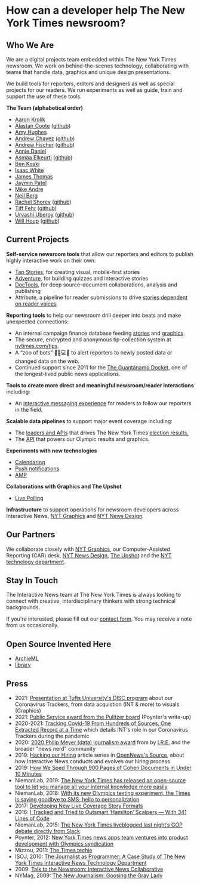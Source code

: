 # How can a developer help The New York Times newsroom?

## Who We Are
We are a digital projects team embedded within The New York Times newsroom. We work on behind-the-scenes technology, collaborating with teams that handle data, graphics and unique design presentations. 

We build tools for reporters, editors and designers as well as special projects for our readers.  We run experiments as well as guide, train and support the use of these tools.


**The Team (alphabetical order)**

  * [Aaron Krolik](https://github.com/aaronkrolik)
  * [Alastair Coote](https://twitter.com/_alastair) ([github](https://github.com/alastaircoote))
  * [Amy Hughes](https://github.com/amykatherinehughes)
  * [Andrew Chavez](https://twitter.com/adchavez) ([github](https://github.com/achavez))
  * [Andrew Fischer](https://twitter.com/ndrewfischer) ([github](https://github.com/afischer))
  * [Annie Daniel](https://github.com/anniedaniel)
  * [Asmaa Elkeurti](https://twitter.com/a_elkeurti) ([github](https://github.com/asmaaelk))
  * [Ben Koski](https://github.com/bkoski)
  * [Isaac White](https://github.com/isaacwhite)
  * [James Thomas](https://github.com/parisminton)
  * [Jaymin Patel](https://github.com/jayminkapish)
  * [Mike Andre](https://github.com/mtandre)
  * [Neil Berg](https://github.com/neil-berg)
  * [Rachel Shorey](https://www.nytimes.com/by/rachel-shorey)  ([github](https://github.com/rshorey))
  * [Tiff Fehr](https://twitter.com/tiffehr) ([github](https://github.com/tiffehr))
  * [Urvashi Uberoy](https://twitter.com/urvashiuberoy) ([github](https://github.com/uuberoy))
  * [Will Houp](https://twitter.com/williamhoup) ([github](https://github.com/willhoup))

## Current Projects

**Self-service newsroom tools** that allow our reporters and editors to publish highly interactive work on their own:
  * [Tap Stories](https://www.nytimes.com/interactive/2023/09/20/multimedia/norway-library-boat-bookstore.html), for creating visual, mobile-first stories
  * [Adventure](https://www.nytimes.com/interactive/2016/12/12/us/law-quiz-criminal-justice.html), for building quizzes and interactive stories
  * [DocTools](https://www.nytimes.com/interactive/2023/06/09/us/trump-indictment-document-annotated.html), for deep source-document collaborations, analysis and publishing 
  * Attribute, a pipeline for reader submissions to drive [stories dependent on reader voices](https://www.nytimes.com/interactive/2020/world/coronavirus-health-care-workers.html).

**Reporting tools** to help our newsroom drill deeper into beats and make unexpected connections:
  * An internal campaign finance database feeding [stories](https://www.nytimes.com/2022/06/14/us/politics/trump-fundraising-jan-6.html) and [graphics](https://www.nytimes.com/interactive/2019/08/02/us/politics/2020-democratic-fundraising.html).
  * The secure, encrypted and anonymous tip-collection system at [nytimes.com/tips](https://www.nytimes.com/tips).
  * A “zoo of bots” 🦓🐯💻🤖 to alert reporters to newly posted data or changed data on the web.
  * Continued support since 2011 for the [The Guantánamo Docket](https://www.nytimes.com/interactive/projects/guantanamo), one of the longest-lived public news applications.

**Tools to create more direct and meaningful newsroom/reader interactions** including:
  * An [interactive messaging experience](https://open.nytimes.com/from-pyeongchang-to-your-pocket-developing-a-new-way-to-follow-the-olympics-1e8904ee0919) for readers to follow our reporters in the field.

**Scalable data pipelines** to support major event coverage including:
  * The [loaders and APIs](https://source.opennews.org/articles/introducing-elex-tool-make-election-coverage-bette/) that drives The New York Times [election results.](https://www.nytimes.com/2018/03/05/insider/election-night-data.html)
  * The [API](https://source.opennews.org/articles/london-calling-winning-data-olympics/) that powers our Olympic results and graphics.

**Experiments with new technologies**
  * [Calendaring](https://www.nytimes.com/interactive/2018/science/astronomy-space-calendar.html)
  * [Push notifications](https://www.nytimes.com/interactive/2018/11/05/us/elections/live-elections-2018-push-signup.html)
  * [AMP](https://www.nytimes.com/elections/results/results-house-elections.amp.html)

**Collaborations with Graphics and The Upshot**
  * [Live Polling](https://www.nytimes.com/interactive/2018/upshot/elections-polls.html)

**Infrastructure** to support operations for newsroom developers across Interactive News, [NYT Graphics](https://twitter.com/nytgraphics) and [NYT News Design](https://twitter.com/nytdesign).

## Our Partners

We collaborate closely with [NYT Graphics](https://twitter.com/nytgraphics), our Computer-Assisted Reporting (CAR) desk, [NYT News Design](https://twitter.com/nytdesign), [The Upshot](https://www.nytimes.com/section/upshot) and the [NYT technology department](https://open.nytimes.com/workplace-culture/home).

## Stay In Touch

The Interactive News team at The New York Times is always looking to connect with creative, interdisciplinary thinkers with strong technical backgrounds.

If you're interested, please fill out our [contact form](https://docs.google.com/forms/d/e/1FAIpQLSdDkc41UNSYbLibIowiMSccVhrkJ-22v39wlV4kHCxHGo3qWg/viewform). You may receive a note from us occasionally.

## Open Source Invented Here
  * [ArchieML](http://archieml.org/)
  * [library](https://github.com/nytimes/library)

## Press
  * 2021: [Presentation at Tufts University's DISC program](https://tufts.zoom.us/rec/play/UVYJP8G9dhgyEdD7XdogiptnkjQlT2VI_NKqnew3OGjXdTdCW27ZCrZwTQk5lfWhqM6aMFZzyj4k1uXx.l0SrVCK7eviEOzx5?startTime=1632427281000&_x_zm_rtaid=ZxApr5sESB2LkPiVsCHHMg.1636744255943.176c8cba40a093db0e666b4dba335017&_x_zm_rhtaid=105) about our Coronavirus Trackers, from data acquistion (INT & more) to visuals (Graphics)
  * 2021: [Public Service award from the Pulitzer board](https://www.poynter.org/reporting-editing/2021/the-new-york-times-wins-the-public-service-pulitzer-for-its-coronavirus-coverage/) (Poynter's write-up) 
  * 2020-2021: [Tracking Covid-19 From Hundreds of Sources, One Extracted Record at a Time](https://open.nytimes.com/tracking-covid-19-from-hundreds-of-sources-one-extracted-record-at-a-time-dd8cbd31f9b4) which details INT's role in our Coronavirus Trackers during the pandemic
  * 2020: [2020 Philip Meyer (data) journalism award](https://www.ire.org/ire-announces-winners-of-2020-philip-meyer-journalism-award/) from by [I.R.E.](https://www.ire.org/) and the broader "news nerd" community
  * 2019: [Hacking our Hiring](https://source.opennews.org/articles/hacking-our-hiring-part-1/) article series in [OpenNews's Source](https://source.opennews.org/), about how Interactive News conducts and evolves our hiring process
  * 2019: [How We Sped Through 900 Pages of Cohen Documents in Under 10 Minutes](https://www.nytimes.com/2019/03/26/reader-center/times-documents-reporters-cohen.html)
  * NiemanLab, 2019: [The New York Times has released an open-source tool to let you manage all your internal knowledge more easily](http://www.niemanlab.org/2019/03/the-new-york-times-has-released-an-open-source-tool-to-let-you-manage-all-your-internal-knowledge-more-easily/)
  * NiemanLab, 2018: [With its new Olympics texting experiment, the Times is saying goodbye to SMS, hello to personalization](http://www.niemanlab.org/2018/02/with-its-new-olympics-texting-experiment-the-times-is-saying-goodbye-to-sms-hello-to-personalization/)
  * 2017: [Developing New Live Coverage Story Formats](https://open.nytimes.com/srccon-recap-developing-new-live-coverage-story-formats-894a125b7752)
  * 2016: [I Tracked and Tried to Outsmart ‘Hamilton’ Scalpers — With 341 Lines of Code](https://www.nytimes.com/2016/08/16/insider/i-tracked-and-tried-to-outsmart-hamilton-scalpers-with-341-lines-of-code.html)
  * NiemanLab, 2015: [The New York Times liveblogged last night’s GOP debate directly from Slack](http://www.niemanlab.org/2015/08/the-new-york-times-live-blogged-last-nights-gop-debate-directly-from-slack/)
  * Poynter, 2012: [New York Times news apps team ventures into product development with Olympics syndication](https://www.poynter.org/news/new-york-times-news-apps-team-ventures-product-development-olympics-syndication)
  * Mizzou, 2011: [The Times techie](http://mizzoumagarchives.missouri.edu/2011-Summer/features/times-techie/index.php)
  * ISOJ, 2010: [The Journalist as Programmer: A Case Study of The New York Times Interactive News Technology Department ](https://www.isoj.org/wp-content/uploads/2016/10/ISOJ_Journal_V2_N1_2012_Spring.pdf#page=5)
  * 2009: [Talk to the Newsroom: Interactive News Collaborative](https://www.nytimes.com/2009/01/19/business/media/19askthetimes.html)
  * NYMag, 2009: [The New Journalism: Goosing the Gray Lady](http://nymag.com/news/features/all-new/53344/)

[logo]: https://github.com/newsdev/about-int/raw/master/img/code-int-jumbo.gif
